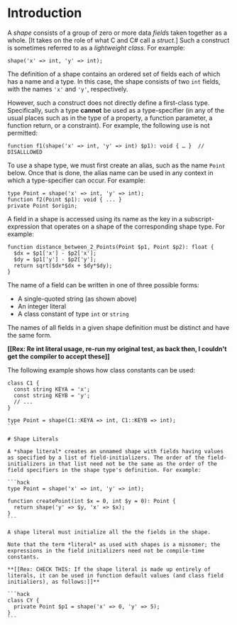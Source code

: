 # Introduction

A *shape* consists of a group of zero or more data *field*s taken together as a whole. [It takes on the role of what C and C# call a *struct*.] Such a construct is sometimes referred to as a *lightweight class*. For example:

```hack
shape('x' => int, 'y' => int);
```

The definition of a shape contains an ordered set of fields each of which has a name and a type. In this case, the shape consists of two `int` fields, with the names `'x'` and `'y'`, respectively.

However, such a construct does not directly define a first-class type. Specifically, such a type **cannot** be used as a type-specifier (in any of the usual places such as in the type of a property, a function parameter, a function return, or a constraint). For example, the following use is not permitted:

```hack
function f1(shape('x' => int, 'y' => int) $p1): void { … }  // DISALLLOWED
```

To use a shape type, we must first create an alias, such as the name `Point` below. Once that is done, the alias name can be used in any context in which a type-specifier can occur. For example:

```hack
type Point = shape('x' => int, 'y' => int);
function f2(Point $p1): void { ... }
private Point $origin;
```
A field in a shape is accessed using its name as the key in a subscript-expression that operates on a shape of the corresponding shape type. For example:

```hack
function distance_between_2_Points(Point $p1, Point $p2): float {
  $dx = $p1['x'] - $p2['x'];
  $dy = $p1['y'] - $p2['y'];
  return sqrt($dx*$dx + $dy*$dy);
}
```

The name of a field can be written in one of three possible forms:

  * A single-quoted string (as shown above)
  * An integer literal
  * A class constant of type `int` or `string`

The names of all fields in a given shape definition must be distinct and have the same form.

**[[Rex: Re int literal usage, re-run my original test, as back then, I couldn't get the compiler to accept these]]**

The following example shows how class constants can be used:

````hack
class C1 {
  const string KEYA = 'x';
  const string KEYB = 'y';
  // ...
}

type Point = shape(C1::KEYA => int, C1::KEYB => int);
```

# Shape Literals

A *shape literal* creates an unnamed shape with fields having values as specified by a list of field-initializers. The order of the field-initializers in that list need not be the same as the order of the field specifiers in the shape type's definition. For example:

```hack
type Point = shape('x' => int, 'y' => int);

function createPoint(int $x = 0, int $y = 0): Point {
  return shape('y' => $y, 'x' => $x);
}
```

A shape literal must initialize all the the fields in the shape.

Note that the term *literal* as used with shapes is a misnomer; the expressions in the field initializers need not be compile-time constants.

**[[Rex: CHECK THIS: If the shape literal is made up entirely of literals, it can be used in function default values (and class field initialiers), as follows:]]**

```hack
class CY {
  private Point $p1 = shape('x' => 0, 'y' => 5);
}
```
